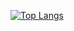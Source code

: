 [![Top Langs](https://github-readme-stats-lokotkovba.vercel.app/api/top-langs/?username=LokotkovBA&layout=compact&hide=vhdl,verilog,c,tcl&theme=radical)](https://github.com/anuraghazra/github-readme-stats)
<!--
**LokotkovBA/LokotkovBA** is a ✨ _special_ ✨ repository because its `README.md` (this file) appears on your GitHub profile.

Here are some ideas to get you started:

- 🔭 I’m currently working on ...
- 🌱 I’m currently learning ...
- 👯 I’m looking to collaborate on ...
- 🤔 I’m looking for help with ...
- 💬 Ask me about ...
- 📫 How to reach me: ...
- 😄 Pronouns: ...
- ⚡ Fun fact: ...
-->
